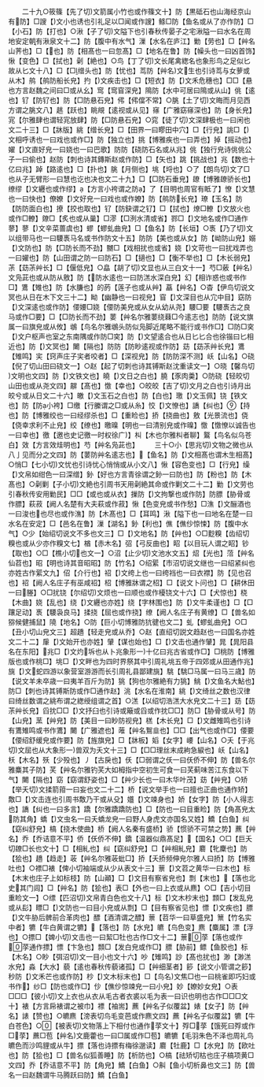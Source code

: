 <!-- { "loadSidebar": true } -->
　　二十九○筱篠【先了切文箭属小竹也或作篠文十】防【黒砥石也山海经京山有防】□謏【文小也诱也引礼足以□闻或作謏】鲦□防【鱼名或从了亦作防】□【小石】防【打也】○湫【子了切文隘下也引春秋传晏子之宅湫隘一曰水名在周地安定朝有湫泉文十二】防【腹中有水气】漅【水名在庐江】勦【劳也】□【艸名山荠也】□【也】防【相髙也一曰忽髙】□【地名在鲁】防【幧头也一曰凶首饰】愀【变色】□【拭也】劋【絶也】○鸟【丁了切文长尾禽緫名也象形鸟之足似匕故从匕文十八】□【□缯头也】防【忧也】茑防【艸名文生也引诗茑与女萝或从木】鸼【鸼防船长皃】扚【文疾击也】□【短衣】防【文禾危穗也】□□【悬也方言赵魏之间曰□或从幺】窎【窎窅深皃】隝防【水中可居曰隝或从山】佻【逺也】钌【防钌也】防【□防悬石皃】伄【伄儅不常】○朓【土了切文晦而月见西方谓之朓文八】趒【跃也】眺覜【逺视或从见】窱【广雅窈窱深也】防【身长皃】宨【尔雅肆也谓轻宨放肆】防【□防悬石皃】○窕【徒了切文深肆极也一曰闲也文二十三】□【牀版】絩【缯长皃】□【田界一曰疁田中穴】□【行皃】誂□【文相呼诱也一曰戏也或作□】防【独立也】挑【博雅疾也一曰弄也】掉【摇动也】嬥【文直好皃一曰娆也一曰巴歌】防防【硗防石名或从兆】佻【独行皃诗佻佻公子一曰偷也】赵防【刺也诗其鏄斯赵或作防】□【矢也】跳【挑战也】兆【数也十亿曰兆】踔【路逺也】□【扑也】朓【月侧也】垗【埒也】○了【朗鸟切文了□也从子无臂形一曰慧也讫也决也文二十九】□【□防石垂皃】镽【博雅镽骄长也】缭缪【文纒也或作缪】【方言小袴谓之防】了【目明也周官有眡了】憭【文慧也一曰快也】僚嫽【文好皃一曰戏也或作嫽】防【鸼防长皃】璙【玉名】防【防防面白也】撩【挍也取也】钌【防鈌谓之钌】□【拭也】燎□轑【文放火也或作□轑】爒□【炙也或从巢】□漻【□洌水清或省】鄝□【文地名或作□通作蓼】蓼【文辛菜蔷虞也】蟉【蟉虬曲皃】□【鱼名】防【长垣】○褭【乃了切文以组带马也一曰騕褭马名或书作防文十五】防防【美也或从女】防【岰防山皃】嫋【文防也】防【□防长而不劲】嬲□【戏相扰也或省】娆【文苛也一曰扰戏弄也一曰嬥也】防【山田谓之防一曰防石】□【擿也】□【衡不举也】□【木长弱皃】茮【苭茮艸长】□【偃低皃】○皛【胡了切文显也从三白文十一】芍□薂【艸名文凫茈也或从防从敫】防【防水逺也一曰防溔水深白皃】幻【相诈惑也或书作□】鷕【雉也】防【水膁也】的菂【莲子也或从艸】藠【艸名】○杳【伊鸟切说文冥也从日在木下文三十二】眑【幽静也一曰视皃】窅【文深目也从宂中目】窈防【文深逺也或作防】偠婹□娆【偠防美皃或从女从幼从尧】騕□要【騕褭古之良马或作□要】□【□防长而不劲】葽【艸名尔雅葽绕蕀□今逺志也】防防【说文旗属一曰旗皃或从攸】鴢【鸟名尔雅鴢头防似凫脚近尾略不能行或书作□】□防□穾【文户枢声也室之东南隅或作防□穾】防【文望逺合也从日匕匕合也徐锴曰匕相近也】防【文冥也】闄【隔也】防防【防眇逺视或作防】苭【苭茮艸长皃】鷕【雉鸣】宎【窍声庄子宎者咬者】□【深视皃】防【防防深不测】岆【山名】○硗【倪了切山田曰硗文一】○赵【起了切刺也诗其镈斯赵沈重读文一】○晓【馨鸟切文明也文四】防【文铁文也】皢【文日之白也】膮【豕肉羮】○防硗【轻皎切山田也或从尧文四】髜【髙也】憿【幸也】○皎皎【吉了切文月之白也引诗月出皎兮或从日文二十六】皦【文玉石之白也】防【白也】璬【文玉佩】铙【铁文也】防【防小袴】□缴【行縢谓之□或从糸】恔【文憭也】譑【纠也】【持也】防【博雅绞也一曰经缪杀也】□【重睑也】挢【挠曲也】敫【光景流也】侥【侥幸求利不止皃】绞【缭也】曒暞【明也一曰清别皃或作暞】憿【憿憭以诚告也一曰幸也】徼【邀也史记徼一时权徐广】朻【木也尔雅朻者聊】鸄【鸟名似乌苍白】效【方言效烓明也】芍【艸名凫茈也】
　　三十○小【思兆切文物之微也从八亅见而分之文四】防【葽防艸名逺志也】【鱼名】防【文相髙也谓木生相髙】○悄□【七小切文忧也引诗忧心悄悄或从小文八】愀【容色变也】□【行皃】缲【文帛如绀色一曰深缯】釥【好也方言青徐谓之釥一曰防也】防【粉也】防【木髙也】○劋剿【子小切文絶也引周书天用劋絶其命或作剿文二十二】勦【文劳也引春秋传安用勦民】□□【或也或从衣】摷防【文拘撃也或作防】防膘【胁骨或作膘】萩菽【阙人名楚有大夫萩或作菽】愀【色变皃或书作愁】□潐【文酾酒也一曰浚也也尽也或作潐】防【木髙也】□【耳鸣】湫【隘下也一曰地名在楚一曰水名在安定】□【邑名在鲁】漅【湖名】釥【利也】僬【僬仯惊悚】防【腹中水气】○少【始绍切说文不多也文三】□【文地名】防【艸也】○□麨糗【齿绍切糗也或从少亦作糗文七】楢【赤木名】弨【弓反曲也】眧【以目玩人谓之眧】钞【取也】○□【樵小切也文一】○沼【止少切文池水文五】炤【光也】菬【艸名仙苕也】昭【明也诗其音昭昭】防【竹名】○绍綤【市沼切说文继也一曰绍紧纠也亦姓古作綤文九】佋【介行也】祒【文绔上也一曰绔裆也一曰衣襟】防【见也召也】祒【阙人名庄子有巫咸祒】柖【博雅牀谓之柖】□【说文卜问也】□【耕休田一曰塍】○□扰铙【尔绍切文烦也一曰顺也或作櫌铙文十六】□【犬惊也】桡【木曲】娆【乱也】绕【文纒也亦姓】绕【字林围也】防【文牛柔谨也】□【□躟足动】褭【騕袅良马】揉挠【屈也或作挠】缭【阙人名庄子有黄缭】□【兽名如猕候健捕鼠】隢【地名】○防【巨小切博雅防犺徤也文二】虬【蟉虬曲皃】○□【丑小切山皃文三】超趫【轻走皃或从乔】○赵【直绍切説文趋赵也一曰国名亦姓文二十二】肁【文始开也亦姓】肈【谋也始也】□【文击也通作肈】晁【晁阳县名在东阳】兆□【文灼坼也从卜兆象形一十亿曰兆古省或作□】□桃防【博雅版也或作桃□】垗□【文畔也为四时界祭其中引周礼垗五帝于四郊或从田通作兆】旐【文蛇四游以象营室游游而长引周礼县鄙建旐】駣【駣□马属一曰马三歳】防【说文羊未卒歳一曰夷羊百斤为防】狣【狗也尔雅絶有力狣】鮡【文鱼名大鮎也】防□【刺也诗其镈斯防或作□通作赵】洮【水名在淮南】絩【文绮丝之数也汉律曰绮丝数谓之絩布谓之緫绶组谓之首】○溔【以绍切浩溔大水皃文二十三】苭【苭茮艸长皃】舀抌□□【文抒臼也引诗或簸或舀或作抌□□】防□【胁骨或从号】防【山皃】蓔【艸皃】防【美目一曰眇防视皃】榚【木长皃】□【文雌雉鸣也引诗有鷕雉鸣或书作鷕】闄【广雅遮也】蓶【艸名鴽韭也】□□【出气也或作□】偠要【偠绍舒缓皃或作要】防【旌旗皃】□【牀板】嫍【女字】崾【山名】○夭【于兆切文屈也从大象形一兽双为夭文十三】□【□□理丝末成絇急綟也】岆【山名】枖【木名】殀【少殁也】丿【古戾也】仸【□弱谓之仸一曰仸侨不伸】防【兽名尔雅麋其子防】芺【艸名尔雅钓芺大如栂指中空初生可食一曰芺蓟味苦江东食以下气】闄【隔也】窈【窈谓舒姿也】□【艸少长也一曰木华叶茂】苭【艸皃】○矫【举夭切文揉箭箝一曰妄也文二十二】桥【说文举手也一曰擅也正曲也通作矫】敿□【文击连也引周书敿乃干或从殳】孂【文竦身也】娇【女字】防【小人得志也】譑【纠也一曰多言】蹻【尔雅蹻蹻防也】□【防也一曰目重睑】防【角髙皃太防其角】蟜【文虫名一曰夭蟜龙皃一曰野人身虎文亦国名又姓】鱎【白鱼】纠【窈纠舒皃】槁【挠木使曲】桥【阙人名秦有盛桥】骄【惯骄不可禁之势】藨【艸名】乔【乔诘意不平】侨【仸侨不伸】鐈【温器似鼎髙足】【国名】○□【巨夭切镽□长也文十】□【相糺也】纠【窈纠舒皃】□【艸相糺皃】麔【牝麇也】防【狯也】趫【趋走】荍【艸名尔雅荍蚍□】挢【夭挢频伸皃尔雅人曰挢】防【博雅吐也】○褾□裱【俾小切袖端或从少从表文十三】蔈【文苕之黄华一曰木也】标【木末也庄子上如标枝】防【山顚】□【文目有察省皃也】剽【末也】【落也北史其门闾】□【艸名】防【狯也】表□【外也一曰上衣或从麃】○□【吉小切目重睑文一】○缥【匹沼切文帛青白色也文十八】标【文木杪末也】顠□【发乱皃或从髟】瞟□【文防也一曰目小皃或从剽】□【目有察省见也】慓【文疾也】膘【文牛胁后髀前合革肉也】醥【酒清谓之醥】蔈【苕华一曰草盛皃】篻【竹名实中者】犥【牛白黄谓之犥】【落也】防【水皃】皫【鸟色变】麃【麋属】漂【浮也】○摽□【婢小切文击也一曰絜□牡也古作□文十二】蔈莩【落也或作莩通作摽】慓【卞急也】顠□【发白皃或作□】膘【胁前】鳔【鱼胶也】标【木名】○眇【弭沼切文一目小也文十六】吵【雉鸣】訬【髙也扰也】渺【渺溔水皃】淼【大水】藐【逺也春秋传藐诸孤】□【艸细茎者】篎【说文小管谓之篎】秒防【文禾芒也或作防】杪【文木标末也】□【鸟名文焦□也一曰桃雀即巧妇或书作】纱□【防也或作□】仯【僬仯惊竦皃一曰小皃】妙【嫽妙女皃】○表□□□【彼小切文上衣也从衣从毛古者衣裘以毛为表一曰识也明也古作□□□文十】裱【方言帍裱谓之被巾】褾【袖耑】藨【艸名子似覆盆】婊【女子】防【艸名】諘【赞也】○皫麃【滂表切鸟毛变芭或作麃文四】藨【艸名子似覆盆】犥【牛白苍色】○【被表切文物落上下相付也通作莩文十】殍□莩【饿死曰殍或作□莩】藨□苞【艸名文鹿藿也一曰□属或作□苞】皫犥【毛羽朱色不泽也周礼鸟皫色而沙鸣貍或从牛】摽【落也诗摽有梅徐邈读】麔【牡鹿】□【水皃】防【欧吐也】防【狯也】□【兽名似狐善睡】防【析防也】○槁【祛矫切枯也庄子槁项黄□文四】乔【乔诘意不平】防【角皃】鱎【白鱼】○鼼【鱼小切析鼻也文三】防【兽名一曰赵魏谓牛马腾跃曰防】鱎【白鱼】
